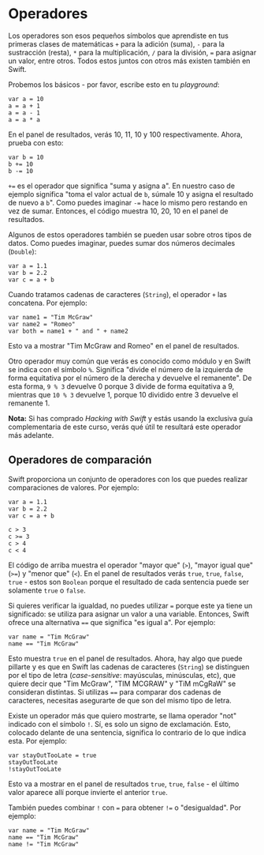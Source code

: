 # Operadores

Los operadores son esos pequeños símbolos que aprendiste en tus primeras clases de matemáticas `+` para la adición (suma), `-` para la sustracción (resta), `*` para la multiplicación, `/` para la división, `=` para asignar un valor, entre otros. Todos estos juntos con otros más existen también en Swift.

Probemos los básicos - por favor, escribe esto en tu *playground*:

    var a = 10
    a = a + 1
    a = a - 1
    a = a * a

En el panel de resultados, verás 10, 11, 10 y 100 respectivamente. Ahora, prueba con esto:

    var b = 10
    b += 10
    b -= 10

`+=` es el operador que significa "suma y asigna a". En nuestro caso de ejemplo significa "toma el valor actual de `b`, súmale 10 y asigna el resultado de nuevo a `b`". Como puedes imaginar `-=` hace lo mismo pero restando en vez de sumar. Entonces, el código muestra 10, 20, 10 en el panel de resultados.

Algunos de estos operadores también se pueden usar sobre otros tipos de datos. Como puedes imaginar, puedes sumar dos números decimales (`Double`):

    var a = 1.1
    var b = 2.2
    var c = a + b

Cuando tratamos cadenas de caracteres (`String`), el operador `+` las concatena. Por ejemplo: 

    var name1 = "Tim McGraw"
    var name2 = "Romeo"
    var both = name1 + " and " + name2

Esto va a mostrar "Tim McGraw and Romeo" en el panel de resultados.

Otro operador muy común que verás es conocido como módulo y en Swift se indica con el símbolo `%`. Significa "divide el número de la izquierda de forma equitativa por el número de la derecha y devuelve el remanente". De esta forma, `9 % 3` devuelve 0 porque 3 divide de forma equitativa a 9, mientras que `10 % 3` devuelve 1, porque 10 dividido entre 3 devuelve el remanente 1.

**Nota:** Si has comprado *Hacking with Swift* y estás usando la exclusiva guía complementaria de este curso, verás qué útil te resultará este operador más adelante.

## Operadores de comparación

Swift proporciona un conjunto de operadores con los que puedes realizar comparaciones de valores. Por ejemplo:

    var a = 1.1
    var b = 2.2
    var c = a + b

    c > 3
    c >= 3
    c > 4
    c < 4

El código de arriba muestra el operador "mayor que" (`>`), "mayor igual que" (`>=`) y "menor que" (`<`). En el panel de resultados verás `true`, `true`, `false`, `true` - estos son `Boolean` porque el resultado de cada sentencia puede ser solamente `true` o `false`.

Si quieres verificar la igualdad, no puedes utilizar `=` porque este ya tiene un significado: se utiliza para asignar un valor a una variable. Entonces, Swift ofrece una alternativa `==` que significa "es igual a". Por ejemplo:

    var name = "Tim McGraw"
    name == "Tim McGraw"
 
Esto muestra `true` en el panel de resultados. Ahora, hay algo que puede pillarte y es que en Swift las cadenas de caracteres (`String`) se distinguen por el tipo de letra (*case-sensitive*: mayúsculas, minúsculas, etc), que quiere decir que "Tim McGraw", "TIM MCGRAW" y "TiM mCgRaW" se consideran distintas. Si utilizas `==` para comparar dos cadenas de caracteres, necesitas asegurarte de que son del mismo tipo de letra.

Existe un operador más que quiero mostrarte, se llama operador "not" indicado con el símbolo `!`. Sí, es solo un signo de exclamación. Esto, colocado delante de una sentencia, significa lo contrario de lo que indica esta. Por ejemplo:

    var stayOutTooLate = true
    stayOutTooLate
    !stayOutTooLate

Esto va a mostrar en el panel de resultados `true`, `true`, `false` - el último valor aparece allí porque invierte el anterior `true`.

También puedes combinar `!` con `=` para obtener `!=` o "desigualdad". Por ejemplo:

    var name = "Tim McGraw"
    name == "Tim McGraw"
    name != "Tim McGraw"
